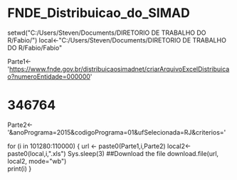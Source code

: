 # FNDE_Distribuicao_do_SIMAD


setwd("C:/Users/Steven/Documents/DIRETORIO DE TRABALHO DO R/Fabio/")
local<-"C:/Users/Steven/Documents/DIRETORIO DE TRABALHO DO R/Fabio/Fabio"

Parte1<-'https://www.fnde.gov.br/distribuicaosimadnet/criarArquivoExcelDistribuicao?numeroEntidade=000000'
# 346764
Parte2<-'&anoPrograma=2015&codigoPrograma=01&ufSelecionada=RJ&criterios='

for (i in 101280:110000) {
  url <- paste0(Parte1,i,Parte2)
  local2<-paste0(local,i,".xls")
  Sys.sleep(3)
  ##Download the file
  download.file(url, local2, mode="wb")  
  print(i)
}  
